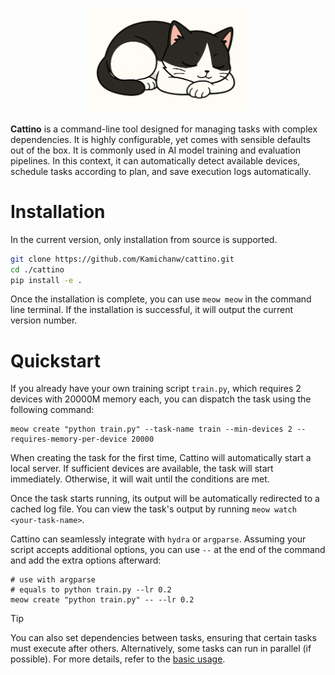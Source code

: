 <p align="center">
  <img src="./assets/illustration.png" alt="main" style="width: 50%;"/>
</p>


**Cattino** is a command-line tool designed for managing tasks with complex dependencies. It is highly configurable, yet comes with sensible defaults out of the box. It is commonly used in AI model training and evaluation pipelines. In this context, it can automatically detect available devices, schedule tasks according to plan, and save execution logs automatically.

# Installation
In the current version, only installation from source is supported.
```bash
git clone https://github.com/Kamichanw/cattino.git
cd ./cattino
pip install -e .
```
Once the installation is complete, you can use `meow meow` in the command line terminal. If the installation is successful, it will output the current version number.

# Quickstart
If you already have your own training script `train.py`, which requires 2 devices with 20000M memory each, you can dispatch the task using the following command:

```shell
meow create "python train.py" --task-name train --min-devices 2 --requires-memory-per-device 20000
```

When creating the task for the first time, Cattino will automatically start a local server. If sufficient devices are available, the task will start immediately. Otherwise, it will wait until the conditions are met.

Once the task starts running, its output will be automatically redirected to a cached log file. You can view the task's output by running `meow watch <your-task-name>`.

Cattino can seamlessly integrate with `hydra` or `argparse`. Assuming your script accepts additional options, you can use `--` at the end of the command and add the extra options afterward:

```shell
# use with argparse
# equals to python train.py --lr 0.2
meow create "python train.py" -- --lr 0.2
```

> [!TIP]
> You can also set dependencies between tasks, ensuring that certain tasks must execute after others. Alternatively, some tasks can run in parallel (if possible). 
> For more details, refer to the [basic usage](./docs/basic_usage.md).
